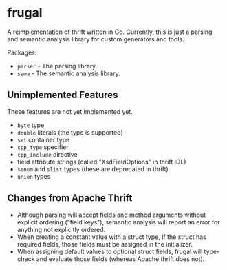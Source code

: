frugal
======

A reimplementation of thrift written in Go. Currently, this is just a parsing and semantic analysis library for custom generators and tools.

Packages:
 - `parser` - The parsing library.
 - `sema` - The semantic analysis library.

Unimplemented Features
----------------------
These features are not yet implemented yet.
 - `byte` type
 - `double` literals (the type is supported)
 - `set` container type
 - `cpp_type` specifier
 - `cpp_include` directive
 - field attribute strings (called "XsdFieldOptions" in thrift IDL)
 - `senum` and `slist` types (these are deprecated in thrift).
 - `union` types

Changes from Apache Thrift
--------------------------
 - Although parsing will accept fields and method arguments without explicit ordering ("field keys"), semantic analysis will report an error for anything not explicitly ordered.
 - When creating a constant value with a struct type, if the struct has required fields, those fields must be assigned in the initializer.
 - When assigning default values to optional struct fields, frugal will type-check and evaluate those fields (whereas Apache thrift does not).
